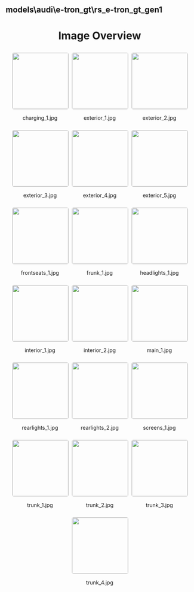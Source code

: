 ## models\audi\e-tron_gt\rs_e-tron_gt_gen1
<style>
    .image-gallery {
        display: flex;
        flex-wrap: wrap;
        gap: 10px;
        justify-content: center;
        padding: 10px;
    }
    .image-gallery img {
        width: 150px;
        height: auto;
        border: 1px solid #ddd;
        border-radius: 5px;
    }
    .image-gallery div {
        flex: 1 1 calc(33.333% - 20px); /* Three images per row on large screens */
        max-width: 150px;
        text-align: center;
    }
    @media (max-width: 768px) {
        .image-gallery div {
            flex: 1 1 calc(50% - 20px); /* Two images per row on medium screens */
        }
    }
    @media (max-width: 480px) {
        .image-gallery div {
            flex: 1 1 100%; /* One image per row on small screens */
        }
    }
</style>
<h1 style ="text-align: center;"> Image Overview </h1> <div class="image-gallery">
<div>
<img src="https://media.evkx.net/multimedia/models/audi/e-tron_gt/rs_e-tron_gt_gen1/charging_1_st.jpg">
<p>charging_1.jpg</p>
</div>
<div>
<img src="https://media.evkx.net/multimedia/models/audi/e-tron_gt/rs_e-tron_gt_gen1/exterior_1_st.jpg">
<p>exterior_1.jpg</p>
</div>
<div>
<img src="https://media.evkx.net/multimedia/models/audi/e-tron_gt/rs_e-tron_gt_gen1/exterior_2_st.jpg">
<p>exterior_2.jpg</p>
</div>
<div>
<img src="https://media.evkx.net/multimedia/models/audi/e-tron_gt/rs_e-tron_gt_gen1/exterior_3_st.jpg">
<p>exterior_3.jpg</p>
</div>
<div>
<img src="https://media.evkx.net/multimedia/models/audi/e-tron_gt/rs_e-tron_gt_gen1/exterior_4_st.jpg">
<p>exterior_4.jpg</p>
</div>
<div>
<img src="https://media.evkx.net/multimedia/models/audi/e-tron_gt/rs_e-tron_gt_gen1/exterior_5_st.jpg">
<p>exterior_5.jpg</p>
</div>
<div>
<img src="https://media.evkx.net/multimedia/models/audi/e-tron_gt/rs_e-tron_gt_gen1/frontseats_1_st.jpg">
<p>frontseats_1.jpg</p>
</div>
<div>
<img src="https://media.evkx.net/multimedia/models/audi/e-tron_gt/rs_e-tron_gt_gen1/frunk_1_st.jpg">
<p>frunk_1.jpg</p>
</div>
<div>
<img src="https://media.evkx.net/multimedia/models/audi/e-tron_gt/rs_e-tron_gt_gen1/headlights_1_st.jpg">
<p>headlights_1.jpg</p>
</div>
<div>
<img src="https://media.evkx.net/multimedia/models/audi/e-tron_gt/rs_e-tron_gt_gen1/interior_1_st.jpg">
<p>interior_1.jpg</p>
</div>
<div>
<img src="https://media.evkx.net/multimedia/models/audi/e-tron_gt/rs_e-tron_gt_gen1/interior_2_st.jpg">
<p>interior_2.jpg</p>
</div>
<div>
<img src="https://media.evkx.net/multimedia/models/audi/e-tron_gt/rs_e-tron_gt_gen1/main_1_st.jpg">
<p>main_1.jpg</p>
</div>
<div>
<img src="https://media.evkx.net/multimedia/models/audi/e-tron_gt/rs_e-tron_gt_gen1/rearlights_1_st.jpg">
<p>rearlights_1.jpg</p>
</div>
<div>
<img src="https://media.evkx.net/multimedia/models/audi/e-tron_gt/rs_e-tron_gt_gen1/rearlights_2_st.jpg">
<p>rearlights_2.jpg</p>
</div>
<div>
<img src="https://media.evkx.net/multimedia/models/audi/e-tron_gt/rs_e-tron_gt_gen1/screens_1_st.jpg">
<p>screens_1.jpg</p>
</div>
<div>
<img src="https://media.evkx.net/multimedia/models/audi/e-tron_gt/rs_e-tron_gt_gen1/trunk_1_st.jpg">
<p>trunk_1.jpg</p>
</div>
<div>
<img src="https://media.evkx.net/multimedia/models/audi/e-tron_gt/rs_e-tron_gt_gen1/trunk_2_st.jpg">
<p>trunk_2.jpg</p>
</div>
<div>
<img src="https://media.evkx.net/multimedia/models/audi/e-tron_gt/rs_e-tron_gt_gen1/trunk_3_st.jpg">
<p>trunk_3.jpg</p>
</div>
<div>
<img src="https://media.evkx.net/multimedia/models/audi/e-tron_gt/rs_e-tron_gt_gen1/trunk_4_st.jpg">
<p>trunk_4.jpg</p>
</div>
</div>
